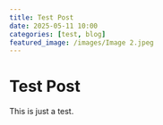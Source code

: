```yaml
---
title: Test Post
date: 2025-05-11 10:00
categories: [test, blog]
featured_image: /images/Image 2.jpeg
---
```

# Test Post
This is just a test.